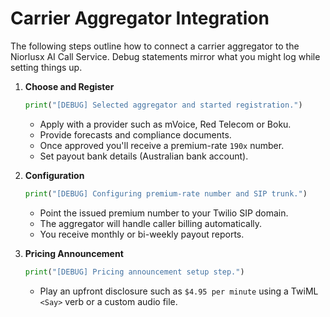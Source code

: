 # Carrier Aggregator Integration

The following steps outline how to connect a carrier aggregator to the
Niorlusx AI Call Service. Debug statements mirror what you might log while
setting things up.

1. **Choose and Register**
   ```python
   print("[DEBUG] Selected aggregator and started registration.")
   ```
   - Apply with a provider such as mVoice, Red Telecom or Boku.
   - Provide forecasts and compliance documents.
   - Once approved you'll receive a premium-rate `190x` number.
   - Set payout bank details (Australian bank account).

2. **Configuration**
   ```python
   print("[DEBUG] Configuring premium-rate number and SIP trunk.")
   ```
   - Point the issued premium number to your Twilio SIP domain.
   - The aggregator will handle caller billing automatically.
   - You receive monthly or bi-weekly payout reports.

3. **Pricing Announcement**
   ```python
   print("[DEBUG] Pricing announcement setup step.")
   ```
   - Play an upfront disclosure such as `$4.95 per minute` using a TwiML
     `<Say>` verb or a custom audio file.
